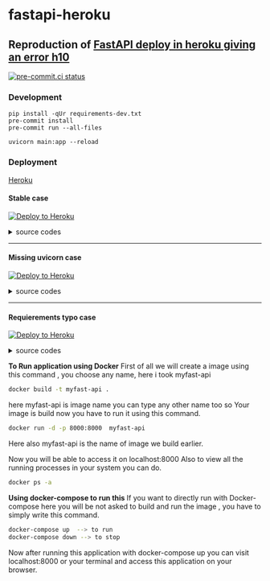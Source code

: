 # fastapi-heroku

## Reproduction of [FastAPI deploy in heroku giving an error h10](https://stackoverflow.com/questions/68755702/fastapi-deploy-in-heroku-giving-an-error-h10)

[![pre-commit.ci status](https://results.pre-commit.ci/badge/github/sadikkuzu/fastapi-heroku/main.svg)](https://results.pre-commit.ci/latest/github/sadikkuzu/fastapi-heroku/main)

### Development

```
pip install -qUr requirements-dev.txt
pre-commit install
pre-commit run --all-files
```

```
uvicorn main:app --reload
```

### Deployment

[Heroku](https://heroku.com)

#### Stable case

[![Deploy to Heroku](https://www.herokucdn.com/deploy/button.svg)](https://heroku.com/deploy?template=https://github.com/sadikkuzu/fastapi-heroku/tree/main)

<details>
    <summary>source codes</summary>

<table>
  <tr>
    <th>requirements.txt</th>
    <th>main.py</th>
    <th>Procfile</th>
  </tr>
  <tr valign="top">
    <td>

```
fastapi
uvicorn
```

</td>
<td>

```python
from fastapi import FastAPI

app = FastAPI()

@app.get('/')
def get_root():
    return {'message': 'this is the root message'}
```

</td>
<td>

```
web: uvicorn main:app --host=0.0.0.0 --port=${PORT:-5000}
```

</td>
  </tr>
</table>

</details>

---

#### Missing uvicorn case

[![Deploy to Heroku](https://www.herokucdn.com/deploy/button.svg)](https://heroku.com/deploy?template=https://github.com/sadikkuzu/fastapi-heroku/tree/without-uvicorn-in-requirements)

<details>
    <summary>source codes</summary>

<table>
  <tr>
    <th>requirements.txt</th>
    <th>main.py</th>
    <th>Procfile</th>
  </tr>
  <tr valign="top">
    <td>

```
fastapi
```

</td>
<td>

```python
from fastapi import FastAPI

app = FastAPI()

@app.get('/')
def get_root():
    return {'message': 'this is the root message'}
```

</td>
<td>

```
web: uvicorn main:app --host=0.0.0.0 --port=${PORT:-5000}
```

</td>
  </tr>
</table>

</details>

---

#### Requierements typo case

[![Deploy to Heroku](https://www.herokucdn.com/deploy/button.svg)](https://heroku.com/deploy?template=https://github.com/sadikkuzu/fastapi-heroku/tree/requierements-typo)

<details>
    <summary>source codes</summary>

<table>
  <tr>
    <th>requierements.txt</th>
    <th>main.py</th>
    <th>Procfile</th>
  </tr>
  <tr valign="top">
    <td>

```
fastapi
uvicorn
```

</td>
<td>

```python
from fastapi import FastAPI

app = FastAPI()

@app.get('/')
def get_root():
    return {'message': 'this is the root message'}
```

</td>
<td>

```
web: uvicorn main:app --host=0.0.0.0 --port=${PORT:-5000}
```

</td>
  </tr>
</table>

</details>

**To Run application using Docker**
First of all we will create a image using this command , you choose any name, here i took myfast-api
```bash
docker build -t myfast-api .              
```
here myfast-api is image name you can type any other name too
so Your image is build now you have to run it using this command.
```bash
docker run -d -p 8000:8000  myfast-api 
```
Here also myfast-api is the name of image we build earlier.
 
Now you will be able to access it on localhost:8000
Also to view all the running processes in your system you can do.
```bash
docker ps -a
```

**Using docker-compose to run this**
If you want to directly run with Docker-compose
here you will be not asked to build and run the image , you have to simply write this command.
```zsh
docker-compose up  --> to run
docker-compose down --> to stop
```
Now after running this application with docker-compose up
you can visit localhost:8000 or your terminal and access this application on your browser.



